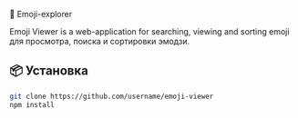 🫡 Emoji-explorer

Emoji Viewer is a web-application for searching, viewing and sorting emoji для просмотра, поиска и сортировки эмодзи.

## 📦 Установка

```bash
git clone https://github.com/username/emoji-viewer
npm install

